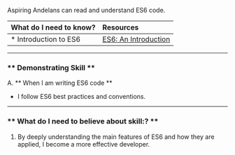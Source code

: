 Aspiring Andelans can read and understand ES6 code.


| What do I need to know?   |      Resources      |
|:-------------|:------------------|
| * Introduction to ES6| [ES6: An Introduction](https://learn.co/lessons/introduction-to-es6) |

----------

### ** Demonstrating Skill **
A. **  When I am writing ES6 code  **
-  I follow ES6 best practices and conventions.

----------

### ** What do I need to believe about skill:? **
1. By deeply understanding the main features of ES6 and how they are applied, I become a more effective developer.

